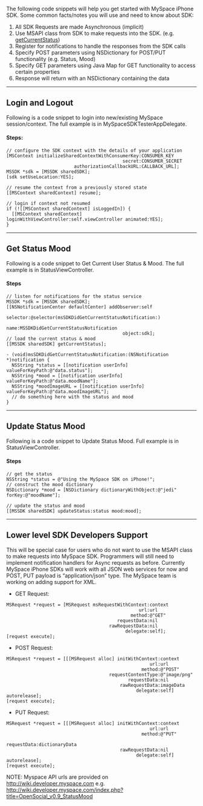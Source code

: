 The following code snippets will help you get started with MySpace iPhone SDK.  Some common facts/notes you will use and need to know about SDK:
  1. All SDK Requests are made Asynchronous (implicit)
  1. Use MSAPI class from SDK to make requests into the SDK. (e.g. [getCurrentStatus](MSAPI.md))
  1. Register for notifications to handle the responses from the SDK calls
  1. Specify POST parameters using NSDictionary for POST/PUT functionality (e.g. Status, Mood)
  1. Specify GET parameters using Java Map for GET functionality to access certain properties
  1. Response will return with an NSDictionary containing the data


---


## Login and Logout ##

Following is a code snippet to login into new/existing MySpace session/context.  The full example is in MySpaceSDKTesterAppDelegate.

#### Steps: ####

```
// configure the SDK context with the details of your application
[MSContext initializeSharedContextWithConsumerKey:CONSUMER_KEY
                                           secret:CONSUMER_SECRET
                         authorizationCallbackURL:CALLBACK_URL];
MSSDK *sdk = [MSSDK sharedSDK];
[sdk setUseLocation:YES];
```

```
// resume the context from a previously stored state
[[MSContext sharedContext] resume];
```

```
// login if context not resumed
if (![[MSContext sharedContext] isLoggedIn]) {
  [[MSContext sharedContext] loginWithViewController:self.viewController animated:YES];
}
```


---


## Get Status Mood ##

Following is a code snippet to Get Current User Status & Mood. The full example is in StatusViewController.

#### Steps ####

```
// listen for notifications for the status service
MSSDK *sdk = [MSSDK sharedSDK];
[[NSNotificationCenter defaultCenter] addObserver:self
                                         selector:@selector(msSDKDidGetCurrentStatusNotification:)
                                             name:MSSDKDidGetCurrentStatusNotification
                                           object:sdk];
// load the current status & mood
[[MSSDK sharedSDK] getCurrentStatus];
```

```
- (void)msSDKDidGetCurrentStatusNotification:(NSNotification *)notification {
  NSString *status = [[notification userInfo] valueForKeyPath:@"data.status"];
  NSString *mood = [[notification userInfo] valueForKeyPath:@"data.moodName"];
  NSString *moodImageURL = [[notification userInfo] valueForKeyPath:@"data.moodImageURL"];
  // do something here with the status and mood
}
```


---


## Update Status Mood ##

Following is a code snippet to Update Status Mood. Full example is in StatusViewController.

#### Steps ####

```
// get the status
NSString *status = @"Using the MySpace SDK on iPhone!";
// construct the mood dictionary
NSDictionary *mood = [NSDictionary dictionaryWithObject:@"jedi" forKey:@"moodName"];
```

```
// update the status and mood
[[MSSDK sharedSDK] updateStatus:status mood:mood];
```


---


## Lower level SDK Developers Support ##

This will be special case for users who do not want to use the MSAPI class to make requests into MySpace SDK.  Programmers will still need to implement notification handlers for Async requests as before.  Currently MySpace iPhone SDKs will work with all JSON web services for now and POST, PUT payload is “application/json” type. The MySpace team is working on adding support for XML.

  * GET Request:

```
MSRequest *request = [MSRequest msRequestWithContext:context
                                                 url:url
                                              method:@"GET"
                                         requestData:nil
                                      rawRequestData:nil
                                            delegate:self];
[request execute];
```

  * POST Request:

```
MSRequest *request = [[[MSRequest alloc] initWithContext:context
                                                     url:url
                                                  method:@"POST"
                                      requestContentType:@"image/png"
                                             requestData:nil
                                          rawRequestData:imageData
                                                delegate:self] autorelease];
[request execute];
```

  * PUT Request:

```
MSRequest *request = [[[MSRequest alloc] initWithContext:context
                                                     url:url
                                                  method:@"PUT"
                                             requestData:dictionaryData
                                          rawRequestData:nil
                                                delegate:self] autorelease];
[request execute];
```

NOTE:
Myspace API urls are provided on http://wiki.developer.myspace.com
e.g.  http://wiki.developer.myspace.com/index.php?title=OpenSocial_v0.9_StatusMood